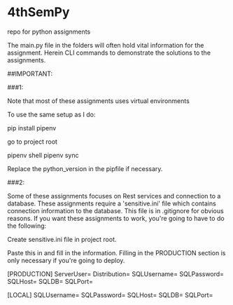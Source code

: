 # 4thSemPy
repo for python assignments

The main.py file in the folders will often hold vital information for the assignment.
Herein CLI commands to demonstrate the solutions to the assignments.

##IMPORTANT:

###1:

Note that most of these assignments uses virtual environments

To use the same setup as I do:

pip install pipenv

go to project root

pipenv shell
pipenv sync

Replace the python_version in the pipfile if necessary.

###2:

Some of these assignments focuses on Rest services and connection to a database. 
These assignments require a 'sensitive.ini' file which contains connection information to the database.
This file is in .gitignore for obvious reasons.
If you want these assignments to work, you're going to have to do the following:

Create sensitive.ini file in project root.

Paste this in and fill in the information. 
Filling in the PRODUCTION section is only necessary if you're going to deploy.

[PRODUCTION]
ServerUser=
Distribution=
SQLUsername=
SQLPassword=
SQLHost=
SQLDB=
SQLPort=

[LOCAL]
SQLUsername=
SQLPassword=
SQLHost=
SQLDB=
SQLPort=






